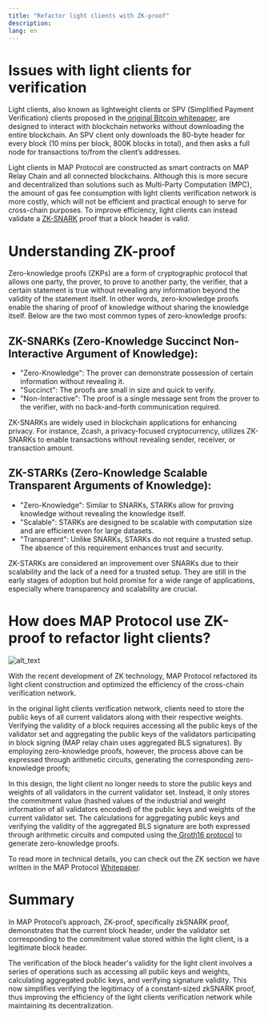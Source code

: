 ```yaml
---
title: "Refactor light clients with ZK-proof"
description: 
lang: en
---
```


# **Issues with light clients for verification**

Light clients, also known as lightweight clients or SPV (Simplified Payment Verification) clients proposed in the[ original Bitcoin whitepaper](https://bitcoin.org/bitcoin.pdf), are designed to interact with blockchain networks without downloading the entire blockchain. An SPV client only downloads the 80-byte header for every block (10 mins per block, 800K blocks in total), and then asks a full node for transactions to/from the client’s addresses.

Light clients in MAP Protocol are constructed as smart contracts on MAP Relay Chain and all connected blockchains.  Although this is more secure and decentralized than solutions such as Multi-Party Computation (MPC), the amount of gas fee consumption with light clients verification network is more costly, which will not be efficient and practical enough to serve for cross-chain purposes.  To improve efficiency, light clients can instead validate a [ZK-SNARK](https://www.youtube.com/watch?v=h-94UhJLeck) proof that a block header is valid.


# **Understanding ZK-proof**

Zero-knowledge proofs (ZKPs) are a form of cryptographic protocol that allows one party, the prover, to prove to another party, the verifier, that a certain statement is true without revealing any information beyond the validity of the statement itself. In other words, zero-knowledge proofs enable the sharing of proof of knowledge without sharing the knowledge itself. Below are the two most common types of zero-knowledge proofs:


## **ZK-SNARKs (Zero-Knowledge Succinct Non-Interactive Argument of Knowledge):**



* "Zero-Knowledge": The prover can demonstrate possession of certain information without revealing it.
* "Succinct": The proofs are small in size and quick to verify.
* "Non-Interactive": The proof is a single message sent from the prover to the verifier, with no back-and-forth communication required.

ZK-SNARKs are widely used in blockchain applications for enhancing privacy. For instance, Zcash, a privacy-focused cryptocurrency, utilizes ZK-SNARKs to enable transactions without revealing sender, receiver, or transaction amount.


## **ZK-STARKs (Zero-Knowledge Scalable Transparent Arguments of Knowledge):**



* "Zero-Knowledge": Similar to SNARKs, STARKs allow for proving knowledge without revealing the knowledge itself.
* "Scalable": STARKs are designed to be scalable with computation size and are efficient even for large datasets.
* "Transparent": Unlike SNARKs, STARKs do not require a trusted setup. The absence of this requirement enhances trust and security.

ZK-STARKs are considered an improvement over SNARKs due to their scalability and the lack of a need for a trusted setup. They are still in the early stages of adoption but hold promise for a wide range of applications, especially where transparency and scalability are crucial.


# **How does MAP Protocol use ZK-proof to refactor light clients?**




![alt_text](/images/article/images/refactor-light-clients-with-ZK-proof-1.png "image_tooltip")

With the recent development of ZK technology, MAP Protocol refactored its light client construction and optimized the efficiency of the cross-chain verification network.

In the original light clients verification network, clients need to store the public keys of all current validators along with their respective weights. Verifying the validity of a block requires accessing all the public keys of the validator set and aggregating the public keys of the validators participating in block signing (MAP relay chain uses aggregated BLS signatures). By employing zero-knowledge proofs, however, the process above can be expressed through arithmetic circuits, generating the corresponding zero-knowledge proofs;

In this design, the light client no longer needs to store the public keys and weights of all validators in the current validator set. Instead, it only stores the commitment value (hashed values of the industrial and weight information of all validators encoded) of the public keys and weights of the current validator set. The calculations for aggregating public keys and verifying the validity of the aggregated BLS signature are both expressed through arithmetic circuits and computed using the[ Groth16 protocol](https://codeocean.com/explore/3d07dc79-69aa-47bd-98d8-e319575f9a8a) to generate zero-knowledge proofs.


To read more in technical details, you can check out the ZK section we have written in the MAP Protocol [Whitepaper](/article?id=whitepaper).

# **Summary**

In MAP Protocol’s approach, ZK-proof, specifically zkSNARK proof, demonstrates that the current block header, under the validator set corresponding to the commitment value stored within the light client, is a legitimate block header.

The verification of the block header's validity for the light client involves a series of operations such as accessing all public keys and weights, calculating aggregated public keys, and verifying signature validity. This now simplifies verifying the legitimacy of a constant-sized zkSNARK proof, thus improving the efficiency of the light clients verification network while maintaining its decentralization.
